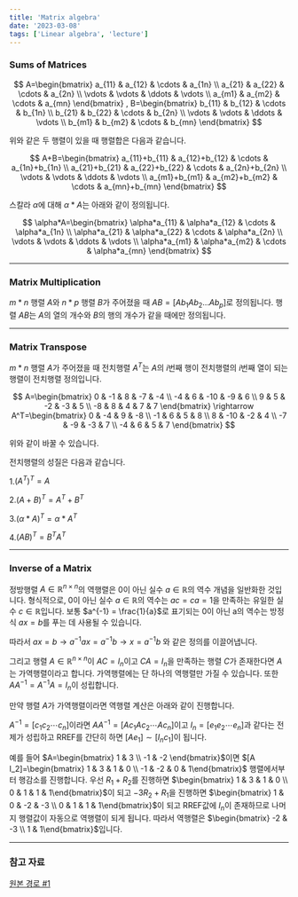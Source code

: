 ```yaml
---
title: 'Matrix algebra'
date: '2023-03-08'
tags: ['Linear algebra', 'lecture']
---
```


### Sums of Matrices

$$
A=\begin{bmatrix} a_{11} & a_{12} & \cdots & a_{1n} \\
a_{21} & a_{22} & \cdots & a_{2n} \\
\vdots & \vdots & \ddots & \vdots \\
a_{m1} & a_{m2} & \cdots & a_{mn}
\end{bmatrix} ,
B=\begin{bmatrix} b_{11} & b_{12} & \cdots & b_{1n} \\
b_{21} & b_{22} & \cdots & b_{2n} \\
\vdots & \vdots & \ddots & \vdots \\
b_{m1} & b_{m2} & \cdots & b_{mn}
\end{bmatrix}
$$

위와 같은 두 행렬이 있을 때 행렬합은 다음과 같습니다.

$$
A+B=\begin{bmatrix} a_{11}+b_{11} & a_{12}+b_{12} & \cdots & a_{1n}+b_{1n} \\
a_{21}+b_{21} & a_{22}+b_{22} & \cdots & a_{2n}+b_{2n} \\
\vdots & \vdots & \ddots & \vdots \\
a_{m1}+b_{m1} & a_{m2}+b_{m2} & \cdots & a_{mn}+b_{mn}
\end{bmatrix}
$$

스칼라 $\alpha$에 대해 $\alpha*A$는 아래와 같이 정의됩니다.

$$
\alpha*A=\begin{bmatrix} \alpha*a_{11} & \alpha*a_{12} & \cdots & \alpha*a_{1n} \\
\alpha*a_{21} & \alpha*a_{22} & \cdots & \alpha*a_{2n} \\
\vdots & \vdots & \ddots & \vdots \\
\alpha*a_{m1} & \alpha*a_{m2} & \cdots & \alpha*a_{mn}
\end{bmatrix}
$$

---

### Matrix Multiplication

$m*n$ 행렬 $A$와 $n*p$ 행렬 $B$가 주어졌을 때 $AB=[Ab_1 Ab_2 \dots Ab_p]$로 정의됩니다. 행렬 $AB$는 $A$의 열의 개수와 $B$의 행의 개수가 같을 때에만 정의됩니다.

---

### Matrix Transpose

$m*n$ 행렬 $A$가 주어졌을 때 전치행렬 $A^T$는 $A$의 $i$번째 행이 전치행렬의 $i$번째 열이 되는 행렬이 전치행렬 정의입니다.

$$
A=\begin{bmatrix} 0 & -1 & 8 & -7 & -4 \\
-4 & 6 & -10 & -9 & 6 \\
9 & 5 & -2 & -3 & 5 \\
-8 & 8 & 4 & 7 & 7
\end{bmatrix}
\rightarrow
A^T=\begin{bmatrix} 0 & -4 & 9 & -8 \\
-1 & 6 & 5 & 8 \\
8 & -10 & -2 & 4 \\
-7 & -9 & -3 & 7 \\
-4 & 6 & 5 & 7
\end{bmatrix}
$$

위와 같이 바꿀 수 있습니다.

전치행렬의 성질은 다음과 같습니다.

1.$(A^T)^T=A$

2.$(A+B)^T=A^T+B^T$

3.$(\alpha*A)^T=\alpha*A^T$

4.$(AB)^T=B^TA^T$

---

### Inverse of a Matrix

정방행렬 $A \in \mathbb{R}^{n \times n}$의 역행렬은 0이 아닌 실수 $a \in \mathbb{R}$의 역수 개념을 일반화한 것입니다. 형식적으로, 0이 아닌 실수 $a \in \mathbb{R}$의 역수는 $ac=ca=1$을 만족하는 유일한 실수 $c \in \mathbb{R}$입니다. 보통 $a^{-1} = \frac{1}{a}$로 표기되는 0이 아닌 a의 역수는 방정식 $ax=b$를 푸는 데 사용될 수 있습니다.

따라서 $ax=b \rightarrow a^{-1}ax=a^{-1}b \rightarrow x=a^{-1}b$ 와 같은 정의를 이끌어냅니다.

그리고 행렬 $A \in \mathbb{R}^{n \times n}$이 $AC=I_n$이고 $CA=I_n$을 만족하는 행렬 $C$가 존재한다면 $A$는 가역행렬이라고 합니다. 가역행렬에는 단 하나의 역행렬만 가질 수 있습니다. 또한 $AA^{-1}=A^{-1}A=I_n$이 성립합니다.

만약 행렬 $A$가 가역행렬이라면 역행렬 계산은 아래와 같이 진행합니다.

$A^{-1}=[c_1 c_2 \cdots c_n]$이라면 $AA^{-1}=[Ac_1 Ac_2 \cdots Ac_n]$이고 $I_n=[e_1 e_2 \cdots e_n]$과 같다는 전제가 성립하고 RREF를 간단히 하면 $[A e_1] \sim [I_n c_1]$이 됩니다.

예를 들어 $A=\begin{bmatrix} 1 & 3 \\ -1 & -2 \end{bmatrix}$이면 $[A I_2]=\begin{bmatrix} 1 & 3 & 1 & 0 \\ -1 & -2 & 0 & 1\end{bmatrix}$ 행렬에서부터 행감소를 진행합니다. 우선 $R_1+R_2$를 진행하면 $\begin{bmatrix} 1 & 3 & 1 & 0 \\ 0 & 1 & 1 & 1\end{bmatrix}$이 되고 $-3R_2+R_1$을 진행하면 $\begin{bmatrix} 1 & 0 & -2 & -3 \\ 0 & 1 & 1 & 1\end{bmatrix}$이 되고 RREF값에 $I_n$이 존재하므로 나머지 행렬값이 자동으로 역행렬이 되게 됩니다. 따라서 역행렬은 $\begin{bmatrix} -2 & -3 \\ 1 & 1\end{bmatrix}$입니다.

---

### 참고 자료

[원본 경로 #1](https://www.geneseo.edu/~aguilar/public/assets/courses/233/main_notes.pdf)